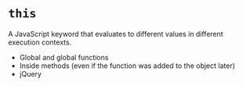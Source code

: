 # `this`
A JavaScript keyword that evaluates to different values in different execution contexts.

- Global and global functions
- Inside methods (even if the function was added to the object later)
- jQuery

